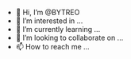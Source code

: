 - 👋 Hi, I’m @BYTREO
- 👀 I’m interested in ...
- 🌱 I’m currently learning ...
- 💞️ I’m looking to collaborate on ...
- 📫 How to reach me ...

<!---
BYTREO/BYTREO is a ✨ special ✨ repository because its `README.md` (this file) appears on your GitHub profile.
You can click the Preview link to take a look at your changes.
--->
